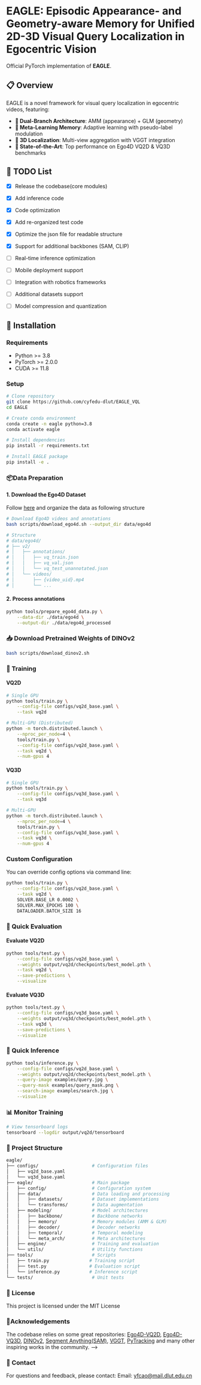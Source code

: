 # EAGLE: Episodic Appearance- and Geometry-aware Memory for Unified 2D-3D Visual Query Localization in Egocentric Vision

Official PyTorch implementation of **EAGLE**.

## 📋 Overview

EAGLE is a novel framework for visual query localization in egocentric videos, featuring:

- **🎯 Dual-Branch Architecture**: AMM (appearance) + GLM (geometry)
- **🧠 Meta-Learning Memory**: Adaptive learning with pseudo-label modulation
- **📐 3D Localization**: Multi-view aggregation with VGGT integration
- **🚀 State-of-the-Art**: Top performance on Ego4D VQ2D & VQ3D benchmarks

## 🚧 TODO List
- [x] Release the codebase(core modules)
- [x] Add inference code
- [x] Code optimization
- [x] Add re-organized test code
- [x] Optimize the json file for readable structure 
- [x] Support for additional backbones (SAM, CLIP)
- [ ] Real-time inference optimization
- [ ] Mobile deployment support
- [ ] Integration with robotics frameworks
- [ ] Additional datasets support
- [ ] Model compression and quantization


## 🔧 Installation

### Requirements
- Python >= 3.8
- PyTorch >= 2.0.0
- CUDA >= 11.8

### Setup

```bash  
# Clone repository  
git clone https://github.com/cyfedu-dlut/EAGLE_VQL 
cd EAGLE 

# Create conda environment  
conda create -n eagle python=3.8  
conda activate eagle  

# Install dependencies  
pip install -r requirements.txt  

# Install EAGLE package  
pip install -e . 
```

### 📦Data Preparation
#### 1. Download the Ego4D Dataset
Follow [here](https://github.com/EGO4D/episodic-memory/tree/main/VQ2D) and organize the data as following structure

```bash
# Download Ego4D videos and annotations
bash scripts/download_ego4d.sh --output_dir data/ego4d

# Structure
# data/ego4d/
# ├── v2/
# │   ├── annotations/
# │   │   ├── vq_train.json
# │   │   ├── vq_val.json
# │   │   └── vq_test_unannotated.json
# │   └── videos/
# │       ├── {video_uid}.mp4
# │       └── ...
```
#### 2. Process annotations
```bash
python tools/prepare_ego4d_data.py \
    --data-dir ./data/ego4d \
    --output-dir ./data/ego4d_processed
```

### 📥 Download Pretrained Weights of DINOv2
```bash
bash scripts/download_dinov2.sh
```

### 🎯 Training
#### VQ2D
```bash
# Single GPU
python tools/train.py \
    --config-file configs/vq2d_base.yaml \
    --task vq2d

# Multi-GPU (Distributed)
python -m torch.distributed.launch \
    --nproc_per_node=4 \
    tools/train.py \
    --config-file configs/vq2d_base.yaml \
    --task vq2d \
    --num-gpus 4
```
#### VQ3D
```bash
# Single GPU
python tools/train.py \
    --config-file configs/vq3d_base.yaml \
    --task vq3d

# Multi-GPU
python -m torch.distributed.launch \
    --nproc_per_node=4 \
    tools/train.py \
    --config-file configs/vq3d_base.yaml \
    --task vq3d \
    --num-gpus 4
```

### Custom Configuration
You can override config options via command line:
```bash
python tools/train.py \
    --config-file configs/vq2d_base.yaml \
    --task vq2d \
    SOLVER.BASE_LR 0.0002 \
    SOLVER.MAX_EPOCHS 100 \
    DATALOADER.BATCH_SIZE 16
```

### 🧪 Quick Evaluation
#### Evaluate VQ2D
```bash
python tools/test.py \
    --config-file configs/vq2d_base.yaml \
    --weights output/vq2d/checkpoints/best_model.pth \
    --task vq2d \
    --save-predictions \
    --visualize
```
#### Evaluate VQ3D
```bash
python tools/test.py \
    --config-file configs/vq3d_base.yaml \
    --weights output/vq3d/checkpoints/best_model.pth \
    --task vq3d \
    --save-predictions \
    --visualize
```
### 🔮 Quick Inference
```bash
python tools/inference.py \
    --config-file configs/vq2d_base.yaml \
    --weights output/vq2d/checkpoints/best_model.pth \
    --query-image examples/query.jpg \
    --query-mask examples/query_mask.png \
    --search-image examples/search.jpg \
    --visualize
```

### 📊 Monitor Training
```bash
# View tensorboard logs
tensorboard --logdir output/vq2d/tensorboard
```

### 📁 Project Structure
```bash
eagle/
├── configs/                    # Configuration files
│   ├── vq2d_base.yaml
│   └── vq3d_base.yaml
├── eagle/                      # Main package
│   ├── config/                 # Configuration system
│   ├── data/                   # Data loading and processing
│   │   ├── datasets/           # Dataset implementations
│   │   └── transforms/         # Data augmentation
│   ├── modeling/               # Model architectures
│   │   ├── backbone/           # Backbone networks
│   │   ├── memory/             # Memory modules (AMM & GLM)
│   │   ├── decoder/            # Decoder networks
│   │   ├── temporal/           # Temporal modeling
│   │   └── meta_arch/          # Meta architectures
│   ├── engine/                 # Training and evaluation
│   └── utils/                  # Utility functions
├── tools/                      # Scripts
│   ├── train.py               # Training script
│   ├── test.py                # Evaluation script
│   └── inference.py           # Inference script
└── tests/                      # Unit tests
```

### 📝 License
This project is licensed under the MIT License

### 🙏Acknowledgements
The codebase relies on some great repositories: [Ego4D-VQ2D](https://github.com/EGO4D/episodic-memory/tree/main/VQ2D), [Ego4D-VQ3D](https://github.com/EGO4D/episodic-memory/blob/main/VQ3D), [DINOv2](https://github.com/facebookresearch/dinov2), [Segment Anything\(SAM\)](https://github.com/facebookresearch/segment-anything), [VGGT](https://github.com/facebookresearch/vggt), [PyTracking](https://github.com/visionml/pytracking) and many other inspiring works in the community. -->

### 📧 Contact
For questions and feedback, please contact:
Email: yfcao@mail.dlut.edu.cn

<!-- ### 📝Citation
```bibtex
@inproceedings{eagle2025,
  title={},
  author={},
  booktitle={AAAI Conference on Artificial Intelligence},
  year={2025}
}
``` -->
